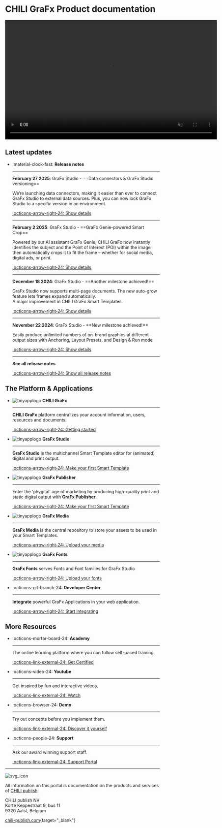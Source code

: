 # CHILI GraFx Product documentation

<video width="690" height="388" autoplay="true" loop="true" muted="true">
  <source src="/assets/CHILI GraFx Animated video 720.mp4" type="video/mp4">
  Your browser does not support the video tag.
</video>

## Latest updates

<div class="grid cards" markdown>

-   :material-clock-fast: __Release notes__

    ---

    **February 27 2025**: GraFx Studio - ==Data connectors & GraFx Studio versioning==
    
    We’re launching data connectors, making it easier than ever to connect GraFx Studio to external data sources. Plus, you can now lock GraFx Studio to a specific version in an environment.
    
    [:octicons-arrow-right-24: Show details](/release-notes/2025/02/27/grafxstudio-121---data-connectors--grafx-studio-versioning/)

    ---

    **February 2 2025**: GraFx Studio - ==GraFx Genie-powered Smart Crop==
    
    Powered by our AI assistant GraFx Genie, CHILI GraFx now instantly identifies the subject and the Point of Interest (POI) within the image then automatically crops it to fit the frame – whether for social media, digital ads, or print.
    
    [:octicons-arrow-right-24: Show details](/release-notes/2025/02/04/grafxstudio---grafx-genie-powered-smart-crop/)

    ---

    **December 18 2024**: GraFx Studio - ==Another milestone achieved!==
    
    GraFx Studio now supports multi-page documents. The new auto-grow feature lets frames expand automatically.  
    A major improvement in CHILI GraFx Smart Templates.
    
    [:octicons-arrow-right-24: Show details](/release-notes/2024/12/18/grafxstudio---multi-page--auto-grow/)

    ---

    **November 22 2024**: GraFx Studio - ==New milestone achieved!==
    
    Easily produce unlimited numbers of on-brand graphics at different output sizes with Anchoring, Layout Presets, and Design & Run mode
    
    [:octicons-arrow-right-24: Show details](/release-notes/2024/11/22/grafxstudio---new-milestone-achieved/)

    ---

    **See all release notes**

    [:octicons-arrow-right-24: Show all release notes](/release-notes/)
    
</div>


## The Platform & Applications

<div class="grid cards" markdown>

-   ![tinyapplogo](/assets/CHILI_LOGOS_OK-02.svg) __CHILI GraFx__

    ---

    **CHILI GraFx** platform centralizes your account information, users, resources and documents.

    [:octicons-arrow-right-24: Getting started](/CHILI-GraFx/admin/)

-   ![tinyapplogo](/assets/CHILI_LOGOS_OK-10.svg) __GraFx Studio__

    ---

    **GraFx Studio** is the multichannel Smart Template editor for (animated) digital and print output.

    [:octicons-arrow-right-24: Make your first Smart Template](/GraFx-Studio/guides/hello-world/)

-   ![tinyapplogo](/assets/CHILI_LOGOS_OK-21.svg) __GraFx Publisher__

    ---

    Enter the 'phygital' age of marketing by producing high-quality print and static digital output with **GraFx Publisher**.
    
    [:octicons-arrow-right-24: Make your first Smart Template](/GraFx-Publisher/guides/hello-world/)

-   ![tinyapplogo](/assets/CHILI_LOGOS_OK-12.svg) __GraFx Media__

    ---

    **GraFx Media** is the central repository to store your assets to be used in your Smart Templates.
    
    [:octicons-arrow-right-24: Upload your media](/GraFx-Media/guides/upload-media/)

-   ![tinyapplogo](/assets/CHILI_LOGOS_OK-08.svg) __GraFx Fonts__

    ---

    **GraFx Fonts** serves Fonts and Font families for GraFx Studio
    
    [:octicons-arrow-right-24: Upload your fonts](/GraFx-Fonts/guides/upload-fonts/)

-   :octicons-git-branch-24: __Developer Center__

    ---

    **Integrate** powerful GraFx Applications in your web application.
    
    [:octicons-arrow-right-24: Start Integrating](/GraFx-Developers/)

</div>

## More Resources

<div class="grid cards" markdown>

-   :octicons-mortar-board-24: __Academy__

    ---

    The online learning platform where you can follow self-paced training.

    [:octicons-link-external-24: Get Certified](https://product.chili-publish.academy/)

-   :octicons-video-24: __Youtube__

    ---

    Get inspired by fun and interactive videos.

    [:octicons-link-external-24: Watch](https://www.youtube.com/@chilipublish/featured)

-   :octicons-browser-24: __Demo__

    ---

    Try out concepts before you implement them.

    [:octicons-link-external-24: Discover it yourself](https://www.chili-publish.com/request-a-demo/)

-   :octicons-people-24: __Support__

    ---

    Ask our award winning support staff.

    [:octicons-link-external-24: Support Portal](https://mysupport.chili-publish.com/)

</div>

---

![svg_icon](/assets/CHILI_LOGOS_OK-01.svg)

All information on this portal is documentation on the products and services of [CHILI publish](https://www.chili-publish.com/contact-sales/).

CHILI publish NV<br/>
Korte Keppestraat 9, bus 11<br/>
9320 Aalst, Belgium

[chili-publish.com](https://www.chili-publish.com/){target="_blank"}
